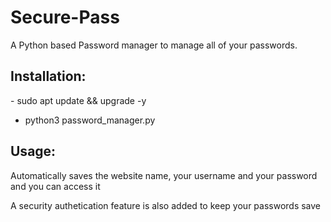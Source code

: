 # Secure-Pass
<p>A Python based Password manager to manage all of your passwords.<p/>

<h2>Installation:</h2>
- sudo apt update && upgrade -y

- python3 password_manager.py

<h2>Usage:</h2>

<p>Automatically saves the website name, your username and your password and you can access it<p/>

<p>A security authetication feature is also added to keep your passwords save<p/>




